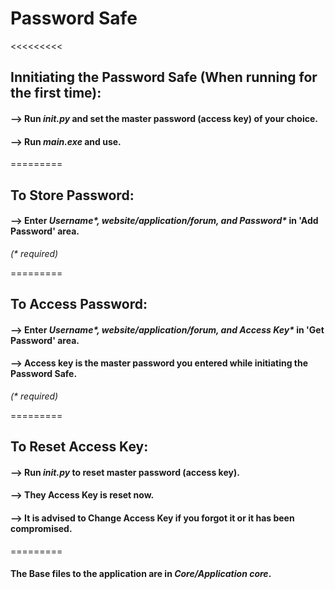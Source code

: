 # Password Safe

<<<<<<<<<

## **Innitiating the Password Safe (When running for the first time):**
#### --> Run _**init.py**_ and set the master password (access key) of your choice.
#### --> Run _**main.exe**_ and use.

=========

## **To Store Password:**
#### --> Enter _Username*, website/application/forum, and Password*_ in 'Add Password' area.
_(* required)_

=========

## **To Access Password:**
#### --> Enter _Username*, website/application/forum, and Access Key*_ in 'Get Password' area.
#### --> Access key is the master password you entered while initiating the Password Safe.
_(* required)_

=========

## **To Reset Access Key:**
#### --> Run _**init.py**_ to reset master password (access key).
#### --> They Access Key is reset now.
#### --> It is advised to Change Access Key if you forgot it or it has been compromised.

=========

#### The Base files to the application are in _**Core/Application core**_.

>>>>>>>>>
